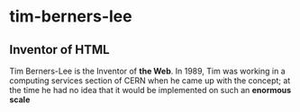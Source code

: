 # tim-berners-lee

## Inventor of HTML

Tim Berners-Lee is the Inventor of **the Web**. In 1989, Tim was working in a computing services section of CERN when he came up with the concept; at the time he had no idea that it would be implemented on such an <strong>enormous scale
